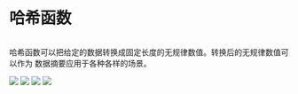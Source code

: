 # 哈希函数

###### 
哈希函数可以把给定的数据转换成固定长度的无规律数值。转换后的无规律数值可以作为
数据摘要应用于各种各样的场景。

![](http://m.qpic.cn/psb?/V11mcXK244wGyf/MLOwzslLIH0ntZ0TqoTV5zjZW1wHrYHwrDb7dFP7.cc!/b/dL8AAAAAAAAA&bo=xAKUAgAAAAADF2I!&rf=viewer_4)
![](http://m.qpic.cn/psb?/V11mcXK244wGyf/Egu6LJbK0vjBZuoOuRBS6i6O*NWedDY.z.dR75vnvUE!/b/dDUBAAAAAAAA&bo=xgJ2AwAAAAADJ7M!&rf=viewer_4)
![](http://m.qpic.cn/psb?/V11mcXK244wGyf/XBDWyAQeKUXr.Qru83EEtLROHlJQ6UyZgBQYNGawKtw!/b/dL4AAAAAAAAA&bo=wgLUAgAAAAADFyQ!&rf=viewer_4)
![](http://m.qpic.cn/psb?/V11mcXK244wGyf/7hwUGHnEJjnOZbKK1jvvhxy9ojI7Gr9uzrBc2jPimXU!/b/dL8AAAAAAAAA&bo=xAJ4AgAAAAADJ74!&rf=viewer_4)